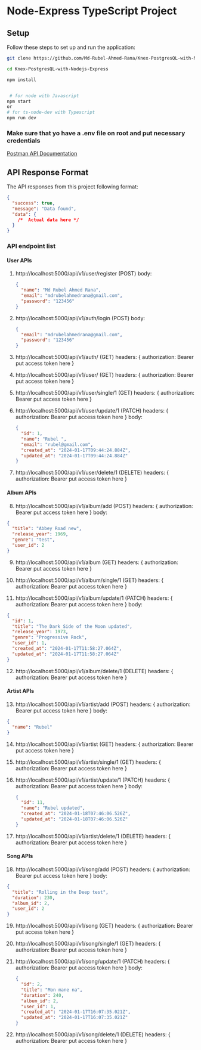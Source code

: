 # Node-Express TypeScript Project

## Setup

Follow these steps to set up and run the application:

```bash
git clone https://github.com/Md-Rubel-Ahmed-Rana/Knex-PostgresQL-with-Nodejs-Express.git

cd Knex-PostgresQL-with-Nodejs-Express

npm install


 # for node with Javascript
npm start
or
# for ts-node-dev with Typescript
npm run dev
```

### Make sure that yo have a .env file on root and put necessary credentials

[Postman API Documentation](https://documenter.getpostman.com/view/30109120/2s9YsRcUsa)

## API Response Format

The API responses from this project following format:

```json
{
  "success": true,
  "message": "Data found",
  "data": {
    /*  Actual data here */
  }
}
```

### API endpoint list

#### User APIs

1. http://localhost:5000/api/v1/user/register (POST)
   body:

   ```json
   {
     "name": "Md Rubel Ahmed Rana",
     "email": "mdrubelahmedrana@gmail.com",
     "password": "123456"
   }
   ```

2. http://localhost:5000/api/v1/auth/login (POST)
   body:

   ```json
   {
     "email": "mdrubelahmedrana@gmail.com",
     "password": "123456"
   }
   ```

3. http://localhost:5000/api/v1/auth/ (GET)
   headers: {
   authorization: Bearer put access token here
   }

4. http://localhost:5000/api/v1/user/ (GET)
   headers: {
   authorization: Bearer put access token here
   }

5. http://localhost:5000/api/v1/user/single/1 (GET)
   headers: {
   authorization: Bearer put access token here
   }

6. http://localhost:5000/api/v1/user/update/1 (PATCH)
   headers: {
   authorization: Bearer put access token here
   }
   body:

   ```json
   {
     "id": 1,
     "name": "Rubel ",
     "email": "rubel@gmail.com",
     "created_at": "2024-01-17T09:44:24.884Z",
     "updated_at": "2024-01-17T09:44:24.884Z"
   }
   ```

7. http://localhost:5000/api/v1/user/delete/1 (DELETE)
   headers: {
   authorization: Bearer put access token here
   }

#### Album APIs

8. http://localhost:5000/api/v1/album/add (POST)
   headers: {
   authorization: Bearer put access token here
   }
   body:

```json
{
  "title": "Abbey Road new",
  "release_year": 1969,
  "genre": "test",
  "user_id": 2
}
```

9. http://localhost:5000/api/v1/album (GET)
   headers: {
   authorization: Bearer put access token here
   }

10. http://localhost:5000/api/v1/album/single/1 (GET)
    headers: {
    authorization: Bearer put access token here
    }

11. http://localhost:5000/api/v1/album/update/1 (PATCH)
    headers: {
    authorization: Bearer put access token here
    }
    body:

```json
{
  "id": 1,
  "title": "The Dark Side of the Moon updated",
  "release_year": 1973,
  "genre": "Progressive Rock",
  "user_id": 1,
  "created_at": "2024-01-17T11:58:27.064Z",
  "updated_at": "2024-01-17T11:58:27.064Z"
}
```

12. http://localhost:5000/api/v1/album/delete/1 (DELETE)
    headers: {
    authorization: Bearer put access token here
    }

#### Artist APIs

13. http://localhost:5000/api/v1/artist/add (POST)
    headers: {
    authorization: Bearer put access token here
    }
    body:

```json
{
  "name": "Rubel"
}
```

14. http://localhost:5000/api/v1/artist (GET)
    headers: {
    authorization: Bearer put access token here
    }

15. http://localhost:5000/api/v1/artist/single/1 (GET)
    headers: {
    authorization: Bearer put access token here
    }

16. http://localhost:5000/api/v1/artist/update/1 (PATCH)
    headers: {
    authorization: Bearer put access token here
    }
    body:

    ```json
    {
      "id": 11,
      "name": "Rubel updated",
      "created_at": "2024-01-18T07:46:06.526Z",
      "updated_at": "2024-01-18T07:46:06.526Z"
    }
    ```

17. http://localhost:5000/api/v1/artist/delete/1 (DELETE)
    headers: {
    authorization: Bearer put access token here
    }

#### Song APIs

18. http://localhost:5000/api/v1/song/add (POST)
    headers: {
    authorization: Bearer put access token here
    }
    body:

```json
{
  "title": "Rolling in the Deep test",
  "duration": 230,
  "album_id": 2,
  "user_id": 2
}
```

19. http://localhost:5000/api/v1/song (GET)
    headers: {
    authorization: Bearer put access token here
    }

20. http://localhost:5000/api/v1/song/single/1 (GET)
    headers: {
    authorization: Bearer put access token here
    }

21. http://localhost:5000/api/v1/song/update/1 (PATCH)
    headers: {
    authorization: Bearer put access token here
    }
    body:

    ```json
    {
      "id": 2,
      "title": "Mon mane na",
      "duration": 240,
      "album_id": 2,
      "user_id": 1,
      "created_at": "2024-01-17T16:07:35.021Z",
      "updated_at": "2024-01-17T16:07:35.021Z"
    }
    ```

22. http://localhost:5000/api/v1/song/delete/1 (DELETE)
    headers: {
    authorization: Bearer put access token here
    }

